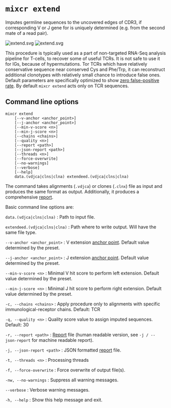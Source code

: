 # `mixcr extend`

Imputes germline sequences to the uncovered edges of CDR3, if corresponding V or J gene for is uniquely determined (e.g. from the second mate of a read pair).

![extend.svg](pics/extend-light.svg#only-light)
![extend.svg](pics/extend-dark.svg#only-dark)

This procedure is typically used as a part of non-targeted RNA-Seq analysis pipeline for T-cells, to recover some of useful TCRs. It is not safe to use it for IGs, because of hypermutations. Tor TCRs which have relatively conservative sequence near conserved Cys and Phe/Trp, it can reconstruct additional clonotypes with relatively small chance to
introduce false ones. Default parameters are specifically optimized to show [zero false-positive rate](https://www.nature.com/articles/nbt.3979#Sec1). By default `mixcr extend` acts only on TCR sequences.

## Command line options

```
mixcr extend 
    [--v-anchor <anchor_point>] 
    [--j-anchor <anchor_point>] 
    [--min-v-score <n>] 
    [--min-j-score <n>] 
    [--chains <chains>] 
    [--quality <n>] 
    [--report <path>] 
    [--json-report <path>] 
    [--threads <n>] 
    [--force-overwrite] 
    [--no-warnings] 
    [--verbose] 
    [--help]
    data.(vdjca|clns|clna) extendeed.(vdjca|clns|clna)
```

The command takes alignments (`.vdjca`) or clones (`.clnx`) file as input and produces the same format as output. Additionally, it produces a comprehensive [report](./report-extend.md).

Basic command line options are:

`data.(vdjca|clns|clna)`
: Path to input file.

`extendeed.(vdjca|clns|clna)`
: Path where to write output. Will have the same file type.

`--v-anchor <anchor_point>`
: V extension [anchor point](./ref-gene-features.md). Default value determined by the preset.

`--j-anchor <anchor_point>`
: J extension [anchor point](./ref-gene-features.md). Default value determined by the preset.

`--min-v-score <n>`
: Minimal V hit score to perform left extension. Default value determined by the preset.

`--min-j-score <n>`
: Minimal J hit score to perform right extension. Default value determined by the preset.

`-c, --chains <chains>`
: Apply procedure only to alignments with specific immunological-receptor chains. Default: TCR

`-q, --quality <n>`
: Quality score value to assign imputed sequences. Default: 30

`-r, --report <path>`
: [Report](./report-extend.md) file (human readable version, see `-j / --json-report` for machine readable report).

`-j, --json-report <path>`
: JSON formatted [report](./report-extend.md) file.

`-t, --threads <n>`
: Processing threads

`-f, --force-overwrite`
: Force overwrite of output file(s).

`-nw, --no-warnings`
: Suppress all warning messages.

`--verbose`
: Verbose warning messages.

`-h, --help`
: Show this help message and exit.

